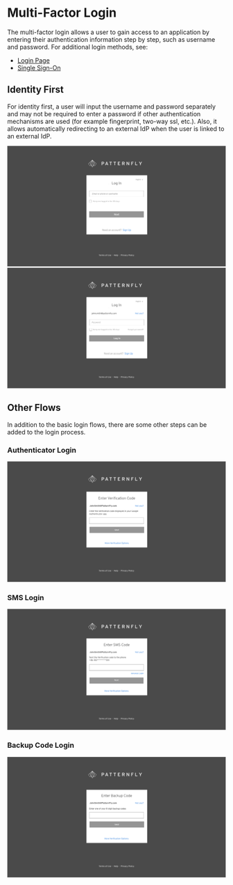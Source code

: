 # Multi-Factor Login

The multi-factor login allows a user to gain access to an application by entering their authentication information step by step, such as username and password. For additional login methods, see:
- [Login Page](https://www.patternfly.org/pattern-library/application-framework/login-page/#)
- [Single Sign-On](https://www.patternfly.org/pattern-library/application-framework/single-sign-on/#)

## Identity First
For identity first, a user will input the username and password separately and may not be required to enter a password if other authentication mechanisms are used (for example fingerprint, two-way ssl, etc.). Also, it allows automatically redirecting to an external IdP when the user is linked to an external IdP.

![Image of identity first 1](img/identity-first-1.png)
![Image of identity first 2](img/identity-first-2.png)

## Other Flows
In addition to the basic login flows, there are some other steps can be added to the login process.

### Authenticator Login
![Image of authenticator](img/Authenticator.png)
### SMS Login
![Image of sms](img/SMS.png)
### Backup Code Login
![Image of backup code](img/Backup-Code.png)

